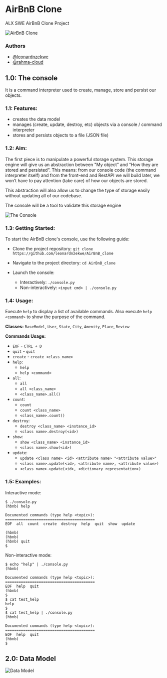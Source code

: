 # AirBnB Clone
ALX SWE AirBnB Clone Project

![AirBnB Clone](images/hbnb.png)

### Authors
- [@leonardnzekwe](https://www.github.com/leonardnzekwe)
- [@rahma-cloud](https://www.github.com/rahma-cloud)

## 1.0: The console
It is a command interpreter used to create, manage, store and persist our objects.

### 1.1: Features:
- creates the data model
- manages (create, update, destroy, etc) objects via a console / command interpreter
- stores and persists objects to a file (JSON file)

### 1.2: Aim:
The first piece is to manipulate a powerful storage system. This storage engine will give us an abstraction between "My object” and “How they are stored and persisted”. This means: from our console code (the command interpreter itself) and from the front-end and RestAPI we will build later, we won’t have to pay attention (take care) of how our objects are stored.

This abstraction will also allow us to change the type of storage easily without updating all of our codebase.

The console will be a tool to validate this storage engine

![The Console](images/console.png)

### 1.3: Getting Started:
To start the AirBnB clone's console, use the following guide:

- Clone the project repository: `git clone https://github.com/leonardnzekwe/AirBnB_clone`

- Navigate to the project directory: `cd AirBnB_clone`

- Launch the console:
    - Interactively:  `./console.py`
    - Non-interactively: `<input cmd> | ./console.py`

### 1.4: Usage: 
Execute `help` to display a list of available commands. Also execute `help <command>` to show the purpose of the command.

**Classes:** `BaseModel`, `User`, `State`, `City`, `Amenity`, `Place`, `Review`

**Commands Usage:**
- `EOF` - `CTRL + D`
- `quit` - `quit`
- `create` - `create <class_name>`
- `help`:
    - `help`
    - `help <command>`
- `all`:
    - `all`
    - `all <class_name>`
    - `<class_name>.all()`
- `count`:
    - `count`
    - `count <class_name>`
    - `<class_name>.count()`
- `destroy`:
    - `destroy <class_name> <instance_id>`
    - `<class name>.destroy(<id>)`
- `show`:
    - `show <class_name> <instance_id>`
    - `<class name>.show(<id>)`
- `update`:
    - `update <class name> <id> <attribute name> "<attribute value>"`
    - `<class name>.update(<id>, <attribute name>, <attribute value>)`
    - `<class name>.update(<id>, <dictionary representation>)`


### 1.5: Examples:
Interactive mode:
```
$ ./console.py
(hbnb) help

Documented commands (type help <topic>):
========================================
EOF  all  count  create  destroy  help  quit  show  update

(hbnb) 
(hbnb) 
(hbnb) quit
$
```
Non-interactive mode:
```
$ echo "help" | ./console.py
(hbnb)

Documented commands (type help <topic>):
========================================
EOF  help  quit
(hbnb) 
$
$ cat test_help
help
$
$ cat test_help | ./console.py
(hbnb)

Documented commands (type help <topic>):
========================================
EOF  help  quit
(hbnb) 
$
```

## 2.0: Data Model
![Data Model](images/data_model.png)
